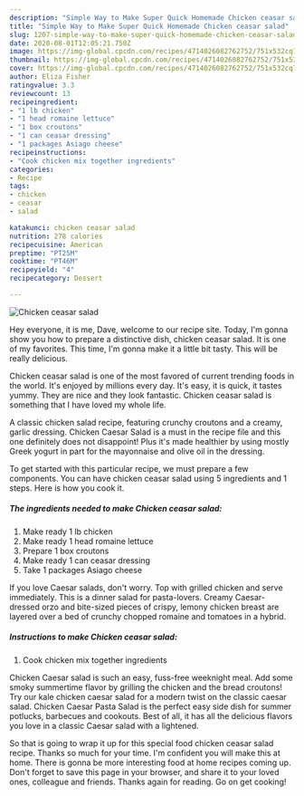 ```yaml
---
description: "Simple Way to Make Super Quick Homemade Chicken ceasar salad"
title: "Simple Way to Make Super Quick Homemade Chicken ceasar salad"
slug: 1207-simple-way-to-make-super-quick-homemade-chicken-ceasar-salad
date: 2020-08-01T12:05:21.750Z
image: https://img-global.cpcdn.com/recipes/4714026082762752/751x532cq70/chicken-ceasar-salad-recipe-main-photo.jpg
thumbnail: https://img-global.cpcdn.com/recipes/4714026082762752/751x532cq70/chicken-ceasar-salad-recipe-main-photo.jpg
cover: https://img-global.cpcdn.com/recipes/4714026082762752/751x532cq70/chicken-ceasar-salad-recipe-main-photo.jpg
author: Eliza Fisher
ratingvalue: 3.3
reviewcount: 13
recipeingredient:
- "1 lb chicken"
- "1 head romaine lettuce"
- "1 box croutons"
- "1 can ceasar dressing"
- "1 packages Asiago cheese"
recipeinstructions:
- "Cook chicken mix together ingredients"
categories:
- Recipe
tags:
- chicken
- ceasar
- salad

katakunci: chicken ceasar salad 
nutrition: 278 calories
recipecuisine: American
preptime: "PT25M"
cooktime: "PT46M"
recipeyield: "4"
recipecategory: Dessert

---
```



![Chicken ceasar salad](https://img-global.cpcdn.com/recipes/4714026082762752/751x532cq70/chicken-ceasar-salad-recipe-main-photo.jpg)

Hey everyone, it is me, Dave, welcome to our recipe site. Today, I'm gonna show you how to prepare a distinctive dish, chicken ceasar salad. It is one of my favorites. This time, I'm gonna make it a little bit tasty. This will be really delicious.

Chicken ceasar salad is one of the most favored of current trending foods in the world. It's enjoyed by millions every day. It's easy, it is quick, it tastes yummy. They are nice and they look fantastic. Chicken ceasar salad is something that I have loved my whole life.

A classic chicken salad recipe, featuring crunchy croutons and a creamy, garlic dressing. Chicken Caesar Salad is a must in the recipe file and this one definitely does not disappoint! Plus it&#39;s made healthier by using mostly Greek yogurt in part for the mayonnaise and olive oil in the dressing.


To get started with this particular recipe, we must prepare a few components. You can have chicken ceasar salad using 5 ingredients and 1 steps. Here is how you cook it.

<!--inarticleads1-->

##### The ingredients needed to make Chicken ceasar salad:

1. Make ready 1 lb chicken
1. Make ready 1 head romaine lettuce
1. Prepare 1 box croutons
1. Make ready 1 can ceasar dressing
1. Take 1 packages Asiago cheese


If you love Caesar salads, don&#39;t worry. Top with grilled chicken and serve immediately. This is a dinner salad for pasta-lovers. Creamy Caesar-dressed orzo and bite-sized pieces of crispy, lemony chicken breast are layered over a bed of crunchy chopped romaine and tomatoes in a hybrid. 

<!--inarticleads2-->

##### Instructions to make Chicken ceasar salad:

1. Cook chicken mix together ingredients


Chicken Caesar salad is such an easy, fuss-free weeknight meal. Add some smoky summertime flavor by grilling the chicken and the bread croutons! Try our kale chicken caesar salad for a modern twist on the classic caesar salad. Chicken Caesar Pasta Salad is the perfect easy side dish for summer potlucks, barbecues and cookouts. Best of all, it has all the delicious flavors you love in a classic Caesar salad with a lightened. 

So that is going to wrap it up for this special food chicken ceasar salad recipe. Thanks so much for your time. I'm confident you will make this at home. There is gonna be more interesting food at home recipes coming up. Don't forget to save this page in your browser, and share it to your loved ones, colleague and friends. Thanks again for reading. Go on get cooking!

